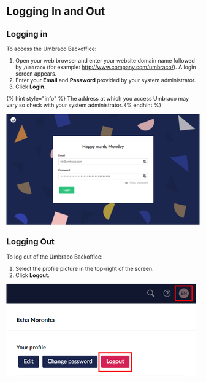 # Logging In and Out

## Logging in

To access the Umbraco Backoffice:

1. Open your web browser and enter your website domain name followed by `/umbraco` (for example: http://www.company.com/umbraco/). A login screen appears.
2. Enter your **Email** and **Password** provided by your system administrator.
3. Click **Login**.

{% hint style="info" %}
The address at which you access Umbraco may vary so check with your system administrator.
{% endhint %}

![Login Screen](images/login8.png)

## Logging Out

To log out of the Umbraco Backoffice:

1. Select the profile picture in the top-right of the screen.
2. Click **Logout**.

![Logout Screen](images/logout-v9.png)
